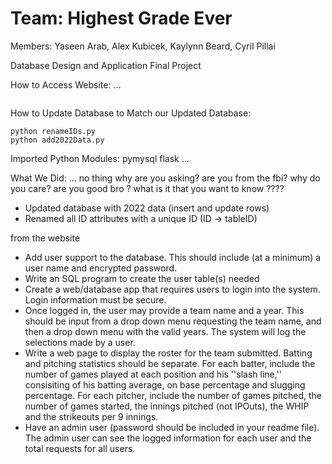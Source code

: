 # Team: Highest Grade Ever
Members: Yaseen Arab, Alex Kubicek, Kaylynn Beard, Cyril Pillai

Database Design and Application Final Project

How to Access Website: ...
```
```


How to Update Database to Match our Updated Database:
```
python renameIDs.py
python add2022Data.py
```


Imported Python Modules:
pymysql
flask
...

What We Did: ...
no thing 
why are you asking? 
are you from the fbi? 
why do you care? 
are you good bro ? 
what is it that you want to know ????

- Updated database with 2022 data (insert and update rows)
- Renamed all ID attributes with a unique ID (ID -> tableID)

from the website
- Add user support to the database. This should include (at a minimum) a user name and encrypted password.
- Write an SQL program to create the user table(s) needed
- Create a web/database app that requires users to login into the system. Login information must be secure.
- Once logged in, the user may provide a team name and a year. This should be input from a drop down menu requesting the team name, and then a drop down menu with the valid years. The system will log the selections made by a user.
- Write a web page to display the roster for the team submitted. Batting and pitching statistics should be separate. For each batter, include the number of games played at each position and his ''slash line,'' consisiting of his batting average, on base percentage and slugging percentage. For each pitcher, include the number of games pitched, the number of games started, the innings pitched (not IPOuts), the WHIP and the strikeouts per 9 innings.
- Have an admin user (password should be included in your readme file). The admin user can see the logged information for each user and the total requests for all users.

